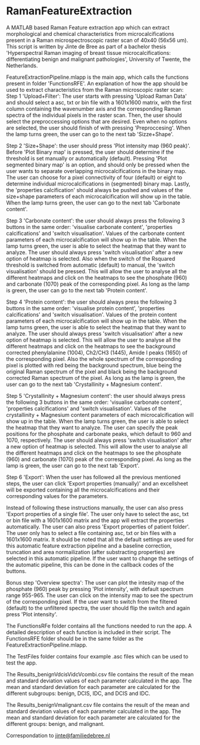 # RamanFeatureExtraction
A MATLAB based Raman Feature extraction app which can extract morphological and chemical characteristics from microcalcifications present in a Raman microspectroscopic raster scan of 40x40 (56x56 um). This script is written by Jinte de Bree as part of a bachelor thesis 'Hyperspectral Raman imaging of breast tissue microcalcifications: differentiating benign and malignant pathologies', University of Twente, the Netherlands.

FeatureExtractionPipeline.mlapp is the main app, which calls the functions present in folder 'FunctionsRFE'. An explanation of how the app should be used to extract characteristics from the Raman microscopic raster scan:
Step 1 'Upload+Filter': The user starts with pressing 'Upload Raman Data' and should select a asc, txt or bin file with a 1601x1600 matrix, with the first column containing the wavenumber axis and the corresponding Raman spectra of the individual pixels in the raster scan. Then, the user should select the preproccessing options that are desired. Even when no options are selected, the user should finish of with pressing 'Preproccesing'. When the lamp turns green, the user can go to the next tab 'Sizze+Shape'.

Step 2 'Size+Shape': the user should press 'Plot intensity map (960 peak)'. Before 'Plot Binary map' is pressed, the user should determine if the threshold is set manually or automatically (default). Pressing 'Plot segmented binary map' is an option, and should only be pressed when the user wants to separate overlapping microcalcifications in the binary map. The user can choose for a pixel connectivity of four (default) or eight to determine individual microcalcifications in (segmented) binary map. Lastly, the 'properties calcification' should always be pushed and values of the size+shape parameters of each microcalcification will show up in the table. When the lamp turns green, the user can go to the next tab 'Carbonate content'.

Step 3 'Carbonate content': the user should always press the following 3 buttons in the same order: 'visualise carbonate content', 'properties calcifications' and 'switch visualisation'. Values of the carbonate content parameters of each microcalcification will show up in the table. When the lamp turns green, the user is able to select the heatmap that they want to analyze. The user should always press 'switch visualisation' after a new option of heatmap is selected. Also when the switch of the Rsquared threshold is switched from automatic (default) to manual, the 'switch visualisation' should be pressed. This will allow the user to analyse all the different heatmaps and click on the heatmaps to see the phosphate (960) and carbonate (1070) peak of the corresponding pixel. As long as the lamp is green, the user can go to the next tab 'Protein content'.

Step 4 'Protein content': the user should always press the following 3 buttons in the same order: 'visualise protein content', 'properties calcifications' and 'switch visualisation'. Values of the protein content parameters of each microcalcification will show up in the table. When the lamp turns green, the user is able to select the heatmap that they want to analyze. The user should always press 'switch visualisation' after a new option of heatmap is selected. This will allow the user to analyse all the different heatmaps and click on the heatmaps to see the background corrected phenylalanine (1004), Ch2/CH3 (1445), Amide I peaks (1650) of the corresponding pixel. Also the whole spectrum of the corresponding pixel is plotted with red being the background spectrum, blue being the original Raman spectrum of the pixel and black being the background corrected Raman spectrum of the pixel. As long as the lamp is green, the user can go to the next tab 'Crystallinity + Magnesium content'.

Step 5 'Crystallinity + Magnesium content': the user should always press the following 3 buttons in the same order: 'visualise carbonate content', 'properties calcifications' and 'switch visualisation'. Values of the crystallinity + Magnesium content parameters of each microcalcification will show up in the table. When the lamp turns green, the user is able to select the heatmap that they want to analyze. The user can specify the peak positions for the phosphate and carbonate peaks, which default to 960 and 1070, respectively. The user should always press 'switch visualisation' after a new option of heatmap is selected. This will allow the user to analyse all the different heatmaps and click on the heatmaps to see the phosphate (960) and carbonate (1070) peak of the corresponding pixel. As long as the lamp is green, the user can go to the next tab 'Export'.

Step 6 'Export': When the user has followed all the previous mentioned steps, the user can click 'Export properties (manually)' and an excellsheet will be exported containing all the microcalcifications and their corresponding values for the parameters.

Instead of following these instructions manually, the user can also press 'Export properties of a single file'. The user only have to select the asc, txt or bin file with a 1601x1600 matrix and the app will extract the properties automatically. The user can also press 'Export properties of patient folder'. The user only has to select a file containing asc, txt or bin files with a 1601x1600 matrix. It should be noted that all the default settings are used for this automatic feature extraction pipeline and a baseline correction, truncation and area normailization (after substracting properties) are selected in this automatic pipeline. If the user want to change the settings of the automatic pipeline, this can be done in the callback codes of the buttons.

Bonus step 'Overview spectra': The user can plot the intesity map of the phosphate (960) peak by pressing 'Plot intensity', with default spectrum range 955-965. The user can click on the intensity map to see the spectrum of the corresponding pixel. If the user want to switch from the filtered (default) to the unfiltered spectra, the user should flip the switch and again press 'Plot intensity'.

The FunctionsRFe folder contains all the functions needed to run the app. A detailed description of each function is included in their script. The FunctionsRFE folder should be in the same folder as the FeatureExtractionPipeline.mlapp.

The TestFiles folder contains four example .asc files which can be used to test the app.

The Results_benignVdcisVidcVcombi.csv file contains the result of the mean and standard deviation values of each parameter calculated in the app. The mean and standard deviation for each parameter are calculated for the different subgroups: benign, DCIS, IDC, and DCIS and IDC.

The Results_benignVmalignant.csv file contains the result of the mean and standard deviation values of each parameter calculated in the app. The mean and standard deviation for each parameter are calculated for the different groups: benign, and malignant.

Correspondation to jinte@familiedebree.nl
